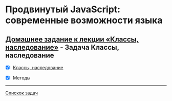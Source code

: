 # Продвинутый JavaScript: современные возможности языка
## [Домашнее задание к лекции «Классы, наследование»](https://github.com/TomSG03/ajs-homeworks/tree/master/oop) - Задача Классы, наследование
- [x] [Классы, наследование](https://github.com/TomSG03/opp-class)
- [x] Методы


---
[Спискок задач](https://github.com/TomSG03/ajs-homeworks-list)
